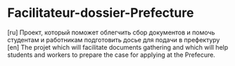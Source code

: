 # Facilitateur-dossier-Prefecture
[ru] Проект, который поможет облегчить сбор документов и помочь студентам и работникам подготовить досье для подачи в префектуру
[en] The projet which will facilitate documents gathering and which will help students and workers to prepare the case for applying at the Prefecure.
